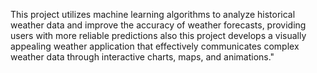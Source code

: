 This project utilizes machine learning algorithms to analyze historical weather data and improve the accuracy of weather forecasts, providing users with more reliable predictions also this project develops a visually appealing weather application that effectively communicates complex weather data through interactive charts, maps, and animations."
